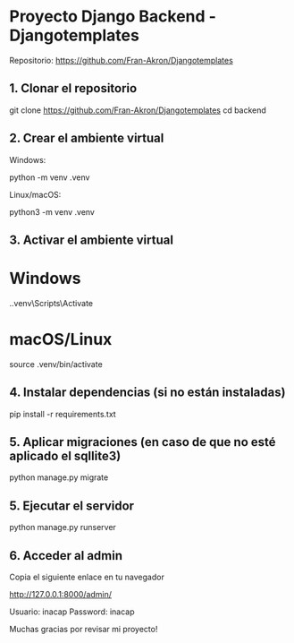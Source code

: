 

# Proyecto Django Backend - Djangotemplates


Repositorio: https://github.com/Fran-Akron/Djangotemplates


## 1. Clonar el repositorio
git clone https://github.com/Fran-Akron/Djangotemplates
cd backend




## 2. Crear el ambiente virtual

Windows:

python -m venv .venv


Linux/macOS:

python3 -m venv .venv



## 3. Activar el ambiente virtual
# Windows
.\.venv\Scripts\Activate

# macOS/Linux
source .venv/bin/activate




## 4. Instalar dependencias (si no están instaladas)
pip install -r requirements.txt




## 5. Aplicar migraciones (en caso de que no esté aplicado el sqllite3)
python manage.py migrate



## 5. Ejecutar el servidor
python manage.py runserver



## 6. Acceder al admin

Copia el siguiente enlace en tu navegador 

http://127.0.0.1:8000/admin/

Usuario: inacap
Password: inacap



Muchas gracias por revisar mi proyecto!
